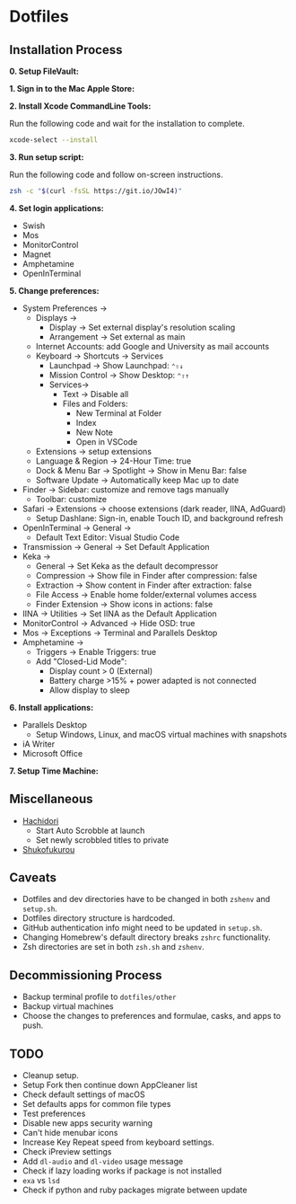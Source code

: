 # Dotfiles

## Installation Process

**0. Setup FileVault:**

**1. Sign in to the Mac Apple Store:**

**2. Install Xcode CommandLine Tools:**

Run the following code and wait for the installation to complete.

```sh
xcode-select --install
```

**3. Run setup script:**

Run the following code and follow on-screen instructions.

```sh
zsh -c "$(curl -fsSL https://git.io/JOwI4)"
```

**4. Set login applications:**

- Swish
- Mos
- MonitorControl
- Magnet
- Amphetamine
- OpenInTerminal

**5. Change preferences:**

- System Preferences ->
  - Displays ->
    - Display -> Set external display's resolution scaling
    - Arrangement -> Set external as main
  - Internet Accounts: add Google and University as mail accounts
  - Keyboard -> Shortcuts -> Services
    - Launchpad -> Show Launchpad: `⌃⇧↓`
    - Mission Control -> Show Desktop: `⌃⇧↑`
    - Services->
      - Text -> Disable all
      - Files and Folders:
        - New Terminal at Folder
        - Index
        - New Note
        - Open in VSCode
  - Extensions -> setup extensions
  - Language & Region -> 24-Hour Time: true
  - Dock & Menu Bar -> Spotlight -> Show in Menu Bar: false
  - Software Update -> Automatically keep Mac up to date
- Finder -> Sidebar: customize and remove tags manually
  - Toolbar: customize
- Safari -> Extensions -> choose extensions (dark reader, IINA, AdGuard)
  - Setup Dashlane: Sign-in, enable Touch ID, and background refresh
- OpenInTerminal -> General ->
  - Default Text Editor: Visual Studio Code
- Transmission -> General -> Set Default Application
- Keka ->
  - General -> Set Keka as the default decompressor
  - Compression -> Show file in Finder after compression: false
  - Extraction -> Show content in Finder after extraction: false
  - File Access -> Enable home folder/external volumes access
  - Finder Extension -> Show icons in actions: false
- IINA -> Utilities -> Set IINA as the Default Application
- MonitorControl -> Advanced -> Hide OSD: true
- Mos -> Exceptions -> Terminal and Parallels Desktop
- Amphetamine ->
  - Triggers -> Enable Triggers: true
  - Add "Closed-Lid Mode":
    - Display count > 0 (External)
    - Battery charge >15% + power adapted is not connected
    - Allow display to sleep

**6. Install applications:**

- Parallels Desktop
  - Setup Windows, Linux, and macOS virtual machines with snapshots
- iA Writer
- Microsoft Office

**7. Setup Time Machine:**

## Miscellaneous

- [Hachidori](https://malupdaterosx.moe/hachidori/)
  - Start Auto Scrobble at launch
  - Set newly scrobbled titles to private
- [Shukofukurou](https://malupdaterosx.moe/shukofukurou-for-macos/)

## Caveats

- Dotfiles and dev directories have to be changed in both `zshenv` and `setup.sh`.
- Dotfiles directory structure is hardcoded.
- GitHub authentication info might need to be updated in `setup.sh`.
- Changing Homebrew's default directory breaks `zshrc` functionality.
- Zsh directories are set in both `zsh.sh` and `zshenv`.

## Decommissioning Process

- Backup terminal profile to `dotfiles/other`
- Backup virtual machines
- Choose the changes to preferences and formulae, casks, and apps to push.

## TODO

- Cleanup setup.
- Setup Fork then continue down AppCleaner list
- Check default settings of macOS
- Set defaults apps for common file types
- Test preferences
- Disable new apps security warning
- Can't hide menubar icons
- Increase Key Repeat speed from keyboard settings.
- Check iPreview settings
- Add `dl-audio` and `dl-video` usage message
- Check if lazy loading works if package is not installed
- `exa` vs `lsd`
- Check if python and ruby packages migrate between update
